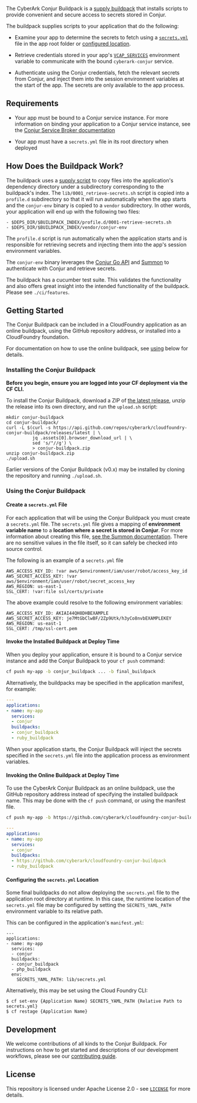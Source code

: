 The CyberArk Conjur Buildpack is a [supply buildpack](https://docs.cloudfoundry.org/buildpacks/understand-buildpacks.html#supply-script) that installs scripts to provide convenient and secure access to secrets stored in Conjur.

The buildpack supplies scripts to your application that do the following:

+ Examine your app to determine the secrets to fetch using a [`secrets.yml`](https://cyberark.github.io/summon/#secrets.yml) file in the app root folder or [configured location](#secrets_yaml).

+ Retrieve credentials stored in your app's [`VCAP_SERVICES`](https://docs.run.pivotal.io/devguide/deploy-apps/environment-variable.html#VCAP-SERVICES) environment variable to communicate with the bound `cyberark-conjur` service.

+ Authenticate using the Conjur credentials, fetch the relevant secrets from Conjur, and inject them into the session environment variables at the start of the app. The secrets are only available to the app process.

## Requirements

+ Your app must be bound to a Conjur service instance. For more information on binding your application to a Conjur service instance, see the [Conjur Service Broker documentation](https://github.com/cyberark/conjur-service-broker#bind-your-application-to-the-conjur-service)

+ Your app must have a `secrets.yml` file in its root directory when deployed

## How Does the Buildpack Work?

The buildpack uses a [supply script](https://docs.cloudfoundry.org/buildpacks/understand-buildpacks.html#supply-script) to copy files into the application's dependency directory under a subdirectory corresponding to the buildpack's index. The `lib/0001_retrieve-secrets.sh` script is copied into a `profile.d` subdirectory so that it will run automatically when the app starts and the `conjur-env` binary is copied to a `vendor` subdirectory. In other words, your application will end up with the following two files:

```
- $DEPS_DIR/$BUILDPACK_INDEX/profile.d/0001-retrieve-secrets.sh
- $DEPS_DIR/$BUILDPACK_INDEX/vendor/conjur-env
```

The `profile.d` script is run automatically when the application starts and is responsible for retrieving secrets and injecting them into the app's session environment variables.

The `conjur-env` binary leverages the [Conjur Go API](https://github.com/cyberark/conjur-api-go) and [Summon](https://github.com/cyberark/summon)
to authenticate with Conjur and retrieve secrets.

The buildpack has a cucumber test suite. This validates the functionality and also offers great insight into the intended functionality of the buildpack. Please see `./ci/features`.

## Getting Started

The Conjur Buildpack can be included in a CloudFoundry application as an online buildpack, using the
GitHub repository address, or installed into a CloudFoundry foundation.

For documentation on how to use the online buildpack, see [using](#online) below for details.

### Installing the Conjur Buildpack

**Before you begin, ensure you are logged into your CF deployment via the CF CLI.**

To install the Conjur Buildpack, download a ZIP of [the latest release](https://github.com/cyberark/cloudfoundry-conjur-buildpack/releases),
unzip the release into its own directory, and run the `upload.sh` script:
```
mkdir conjur-buildpack
cd conjur-buildpack/
curl -L $(curl -s https://api.github.com/repos/cyberark/cloudfoundry-conjur-buildpack/releases/latest | \
          jq .assets[0].browser_download_url | \
          sed 's/"//g') \
          > conjur-buildpack.zip
unzip conjur-buildpack.zip
./upload.sh
```

Earlier versions of the Conjur Buildpack (v0.x) may be installed by cloning the repository and running `./upload.sh`.

### Using the Conjur Buildpack

#### Create a `secrets.yml` File

For each application that will be using the Conjur Buildpack you must create a `secrets.yml` file. The `secrets.yml` file gives a mapping of **environment variable name** to a **location where a secret is stored in Conjur**. For more information about creating this file, [see the Summon documentation](https://cyberark.github.io/summon/#secrets.yml). There are no sensitive values in the file itself, so it can safely be checked into source control.

The following is an example of a `secrets.yml` file

```
AWS_ACCESS_KEY_ID: !var aws/$environment/iam/user/robot/access_key_id
AWS_SECRET_ACCESS_KEY: !var aws/$environment/iam/user/robot/secret_access_key
AWS_REGION: us-east-1
SSL_CERT: !var:file ssl/certs/private
```

The above example could resolve to the following environment variables:

```
AWS_ACCESS_KEY_ID: AKIAI44QH8DHBEXAMPLE
AWS_SECRET_ACCESS_KEY: je7MtGbClwBF/2Zp9Utk/h3yCo8nvbEXAMPLEKEY
AWS_REGION: us-east-1
SSL_CERT: /tmp/ssl-cert.pem
```

#### Invoke the Installed Buildpack at Deploy Time

When you deploy your application, ensure it is bound to a Conjur service instance and add the Conjur Buildpack to your `cf push` command:

```sh
cf push my-app -b conjur_buildpack ... -b final_buildpack
```

Alternatively, the buildpacks may be specified in the application manifest, for example:

```yaml
---
applications:
- name: my-app
  services:
  - conjur
  buildpacks:
  - conjur_buildpack
  - ruby_buildpack
```

When your application starts, the Conjur Buildpack will inject the secrets specified in the `secrets.yml` file into the application process as environment variables.

#### <a name="online"></a> Invoking the Online Buildpack at Deploy Time

To use the CyberArk Conjur Buildpack as an online buildpack, use the GitHub repository address
instead of specifying the installed buildpack name. This may be done with the `cf push` command,
or using the manifest file.

```sh
cf push my-app -b https://github.com/cyberark/cloudfoundry-conjur-buildpack ... -b final_buildpack
```

```yaml
---
applications:
- name: my-app
  services:
  - conjur
  buildpacks:
  - https://github.com/cyberark/cloudfoundry-conjur-buildpack
  - ruby_buildpack
```

#### <a name="secrets_yaml"></a> Configuring the `secrets.yml` Location

Some final buildpacks do not allow deploying the `secrets.yml` file to the application
root directory at runtime. In this case, the runtime location of the `secrets.yml`
file may be configured by setting the `SECRETS_YAML_PATH` environment variable to
its relative path.

This can be configured in the application's `manifest.yml`:
```
---
applications:
- name: my-app
  services:
  - conjur
  buildpacks:
  - conjur_buildpack
  - php_buildpack
  env:
    SECRETS_YAML_PATH: lib/secrets.yml
```

Alternatively, this may be set using the Cloud Foundry CLI:
```
$ cf set-env {Application Name} SECRETS_YAML_PATH {Relative Path to secrets.yml}
$ cf restage {Application Name}
```

## Development

We welcome contributions of all kinds to the Conjur Buildpack. For instructions on
how to get started and descriptions of our development workflows, please see our
[contributing guide](CONTRIBUTING.md). 

## License

This repository is licensed under Apache License 2.0 - see [`LICENSE`](LICENSE) for more details.
